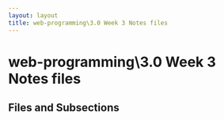 ```yaml
---
layout: layout
title: web-programming\3.0 Week 3 Notes files
---
```


# web-programming\3.0 Week 3 Notes files

## Files and Subsections

